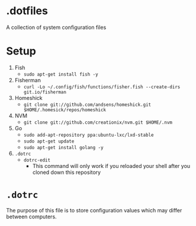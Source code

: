 # .dotfiles
A collection of system configuration files

# Setup
1. Fish
	- `sudo apt-get install fish -y`
2. Fisherman
	- `curl -Lo ~/.config/fish/functions/fisher.fish --create-dirs git.io/fisherman`
3. Homeshick
	- `git clone git://github.com/andsens/homeshick.git $HOME/.homesick/repos/homeshick`
4. NVM
	- `git clone git://github.com/creationix/nvm.git $HOME/.nvm` 
5. Go
	- `sudo add-apt-repository ppa:ubuntu-lxc/lxd-stable`
	- `sudo apt-get update`
	- `sudo apt-get install golang -y`
6. `.dotrc`
	- `dotrc-edit`
		- This command will only work if you reloaded your shell after you cloned down this repository

# `.dotrc`
The purpose of this file is to store configuration values which may differ between computers.
